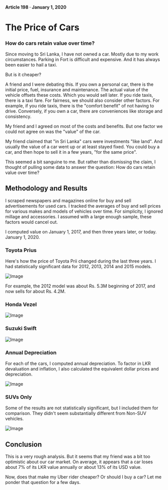 #### Article 198 · January 1, 2020

# The Price of Cars

### How do cars retain value over time?

Since moving to Sri Lanka, I have not owned a car. Mostly due to my work circumstances. Parking in Fort is difficult and expensive. And it has always been easier to hail a taxi.

But is it cheaper?

A friend and I were debating this. If you own a personal car, there is the initial price, fuel, insurance and maintenance. The actual value of the vehicle offsets these costs. Which you would sell later. If you ride taxis, there is a taxi fare. For fairness, we should also consider other factors. For example, if you ride taxis, there is the "comfort benefit" of not having to drive. Conversely, if you own a car, there are conveniences like storage and consistency.

My friend and I agreed on most of the costs and benefits. But one factor we could not agree on was the "value" of the car.

My friend claimed that "in Sri Lanka" cars were investments "like land". And usually the value of a car went up or at least stayed fixed. You could buy a car, and then hope to sell it in a few years, "for the same price".

This seemed a bit sanguine to me. But rather than dismissing the claim, I thought of pulling some data to answer the question: How do cars retain value over time?

## Methodology and Results

I scraped newspapers and magazines online for buy and sell advertisements for used cars. I tracked the averages of buy and sell prices for various makes and models of vehicles over time. For simplicity, I ignored millage and accessories. I assumed with a large enough sample, these factors would cancel out.

I computed value on January 1, 2017, and then three years later, or today. January 1, 2020.

### Toyota Prius

Here's how the price of Toyota Prii changed during the last three years. I had statistically significant data for 2012, 2013, 2014 and 2015 models.

![Image](https://cdn-images-1.medium.com/max/800/1*8yuJR-jZ5QQGbpNsXLfTIQ.png)

For example, the 2012 model was about Rs. 5.3M beginning of 2017, and now sells for about Rs. 4.2M.

### Honda Vezel

![Image](https://cdn-images-1.medium.com/max/800/1*qDSKQVU1u2FaPsVDSh5KRA.png)

### Suzuki Swift

![Image](https://cdn-images-1.medium.com/max/800/1*txohh9SLn5cFMEZ4bFLxhw.png)

### Annual Depreciation

For each of the cars, I computed annual depreciation. To factor in LKR devaluation and inflation, I also calculated the equivalent dollar prices and depreciation.

![Image](https://cdn-images-1.medium.com/max/800/1*uAQy1XYQVn1SnGBOqYfffg.png)

### SUVs Only

Some of the results are not statistically significant, but I included them for comparison. They didn't seem substantially different from Non-SUV vehicles.

![Image](https://cdn-images-1.medium.com/max/800/1*yXcUvCxmkEza5eTu_8Pjxw.png)

## Conclusion

This is a very rough analysis. But it seems that my friend was a bit too optimistic about our car market. On average, it appears that a car loses about 7% of its LKR value annually or about 13% of its USD value.

Now, does that make my Uber rider cheaper? Or should I buy a car? Let me ponder that question for a few days.